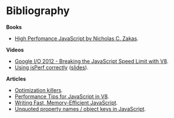 # Bibliography

**Books**

* [High Perfomance JavaScript by Nicholas C. Zakas](https://www.google.com/search?q=high+perfomance+javscript&oq=high+perfomance+javscript&aqs=chrome..69i57j0l5.2601j0j1&sourceid=chrome&ie=UTF-8#q=high+performance+Javascript+by+Nicholas+C.+Zakas).

**Videos**

* [Google I/O 2012 - Breaking the JavaScript Speed Limit with V8](https://www.youtube.com/watch?v=UJPdhx5zTaw).
* [Using jsPerf correctly](https://www.youtube.com/watch?v=RLbAKxCAdI8) ([slides](http://www.slideshare.net/mathiasbynens/using-jsperf-correctly)).

**Articles**

* [Optimization killers](https://github.com/petkaantonov/bluebird/wiki/Optimization-killers).
* [Performance Tips for JavaScript in V8](http://www.html5rocks.com/en/tutorials/speed/v8/).
* [Writing Fast, Memory-Efficient JavaScript](http://www.smashingmagazine.com/2012/11/writing-fast-memory-efficient-javascript/#de-referencing-misconceptions).
* [Unquoted property names / object keys in JavaScript](https://mathiasbynens.be/notes/javascript-properties).

